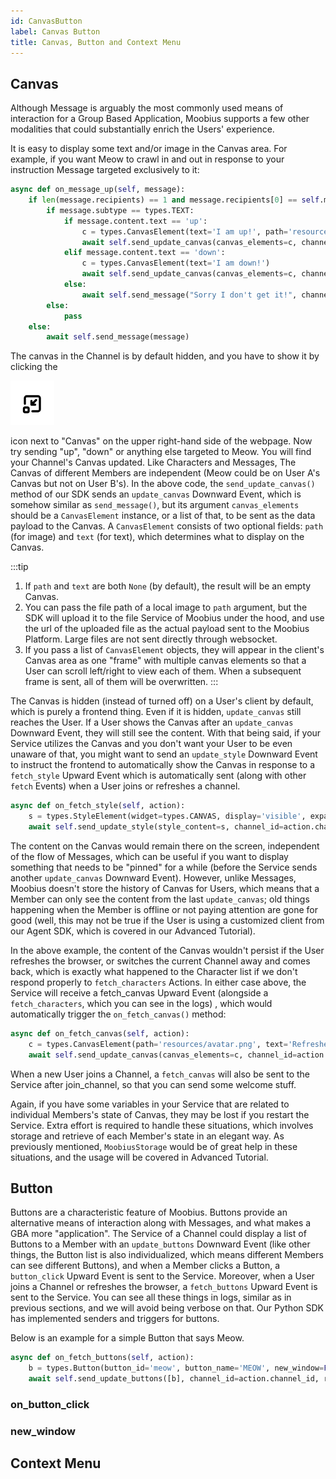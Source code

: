 ```yaml
---
id: CanvasButton
label: Canvas Button
title: Canvas, Button and Context Menu
---
```


## Canvas

Although Message is arguably the most commonly used means of interaction for a Group Based Application, Moobius supports a few other modalities that could substantially enrich the Users' experience.

It is easy to display some text and/or image in the Canvas area. For example, if you want Meow to crawl in and out in response to your instruction Message targeted exclusively to it:

```python
async def on_message_up(self, message):
    if len(message.recipients) == 1 and message.recipients[0] == self.meow.character_id:
        if message.subtype == types.TEXT:
            if message.content.text == 'up':
                c = types.CanvasElement(text='I am up!', path='resources/avatar.png')    # the path could be a local file or an url
                await self.send_update_canvas(canvas_elements=c, channel_id=message.channel_id, recipients=message.sender)
            elif message.content.text == 'down':
                c = types.CanvasElement(text='I am down!')
                await self.send_update_canvas(canvas_elements=c, channel_id=message.channel_id, recipients=message.sender)
            else:
                await self.send_message("Sorry I don't get it!", channel_id=message.channel_id, sender=self.meow.character_id, recipients=message.sender)
        else:
            pass
    else:
        await self.send_message(message)
```

The canvas in the Channel is by default hidden, and you have to show it by clicking the

![moobius](/img/img-4.png)

icon next to "Canvas" on the upper right-hand side of the webpage. Now try sending "up", "down" or anything else targeted to Meow. You will find your Channel's Canvas updated. Like Characters and Messages, The Canvas of different Members are independent (Meow could be on User A's Canvas but not on User B's). In the above code, the `send_update_canvas()` method of our SDK sends an `update_canvas` Downward Event, which is somehow similar as `send_message()`, but its argument `canvas_elements` should be a `CanvasElement` instance, or a list of that, to be sent as the data payload to the Canvas. A `CanvasElement` consists of two optional fields: `path` (for image) and `text` (for text), which determines what to display on the Canvas.

:::tip

1. If `path` and `text` are both `None` (by default), the result will be an empty Canvas.
2. You can pass the file path of a local image to `path` argument, but the SDK will upload it to the file Service of Moobius under the hood, and use the url of the uploaded file as the actual payload sent to the Moobius Platform. Large files are not sent directly through websocket.
3. If you pass a list of `CanvasElement` objects, they will appear in the client's Canvas area as one "frame" with multiple canvas elements so that a User can scroll left/right to view each of them. When a subsequent frame is sent, all of them will be overwritten.
   :::

The Canvas is hidden (instead of turned off) on a User's client by default, which is purely a frontend thing. Even if it is hidden, `update_canvas` still reaches the User. If a User shows the Canvas after an `update_canvas` Downward Event, they will still see the content. With that being said, if your Service utilizes the Canvas and you don't want your User to be even unaware of that, you might want to send an `update_style` Downward Event to instruct the frontend to automatically show the Canvas in response to a `fetch_style` Upward Event which is automatically sent (along with other `fetch` Events) when a User joins or refreshes a channel.

```python
async def on_fetch_style(self, action):
    s = types.StyleElement(widget=types.CANVAS, display='visible', expand=True)
    await self.send_update_style(style_content=s, channel_id=action.channel_id, recipients=action.sender)
```

The content on the Canvas would remain there on the screen, independent of the flow of Messages, which can be useful if you want to display something that needs to be "pinned" for a while (before the Service sends another `update_canvas` Downward Event). However, unlike Messages, Moobius doesn't store the history of Canvas for Users, which means that a Member can only see the content from the last `update_canvas`; old things happening when the Member is offline or not paying attention are gone for good (well, this may not be true if the User is using a customized client from our Agent SDK, which is covered in our Advanced Tutorial).

In the above example, the content of the Canvas wouldn't persist if the User refreshes the browser, or switches the current Channel away and comes back, which is exactly what happened to the Character list if we don't respond properly to `fetch_characters` Actions. In either case above, the Service will receive a fetch_canvas Upward Event (alongside a `fetch_characters`, which you can see in the logs) , which would automatically trigger the `on_fetch_canvas()` method:

```python
async def on_fetch_canvas(self, action):
    c = types.CanvasElement(path='resources/avatar.png', text='Refreshed!')
    await self.send_update_canvas(canvas_elements=c, channel_id=action.channel_id, recipients=action.sender)
```

When a new User joins a Channel, a `fetch_canvas` will also be sent to the Service after join_channel, so that you can send some welcome stuff.

Again, if you have some variables in your Service that are related to individual Members's state of Canvas, they may be lost if you restart the Service. Extra effort is required to handle these situations, which involves storage and retrieve of each Member's state in an elegant way. As previously mentioned, `MoobiusStorage` would be of great help in these situations, and the usage will be covered in Advanced Tutorial.

## Button

Buttons are a characteristic feature of Moobius. Buttons provide an alternative means of interaction along with Messages, and what makes a GBA more "application". The Service of a Channel could display a list of Buttons to a Member with an `update_buttons` Downward Event (like other things, the Button list is also individualized, which means different Members can see different Buttons), and when a Member clicks a Button, a `button_click` Upward Event is sent to the Service. Moreover, when a User joins a Channel or refreshes the browser, a `fetch_buttons` Upward Event is sent to the Service. You can see all these things in logs, similar as in previous sections, and we will avoid being verbose on that. Our Python SDK has implemented senders and triggers for buttons.

Below is an example for a simple Button that says Meow.

```python
async def on_fetch_buttons(self, action):
    b = types.Button(button_id='meow', button_name='MEOW', new_window=False)
    await self.send_update_buttons([b], channel_id=action.channel_id, recipients=action.sender)
```

### on_button_click

### new_window

## Context Menu
